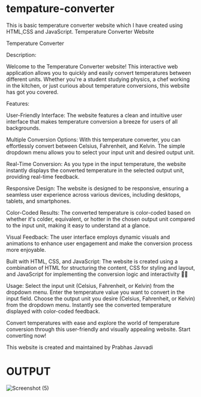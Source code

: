 # tempature-converter
This is basic temperature converter website which I have created using HTML,CSS and JavaScript. Temperature Converter Website

Temperature Converter

Description:

Welcome to the Temperature Converter website! This interactive web application allows you to quickly and easily convert temperatures between different units. Whether you're a student studying physics, a chef working in the kitchen, or just curious about temperature conversions, this website has got you covered.

Features:

User-Friendly Interface: The website features a clean and intuitive user interface that makes temperature conversion a breeze for users of all backgrounds.

Multiple Conversion Options: With this temperature converter, you can effortlessly convert between Celsius, Fahrenheit, and Kelvin. The simple dropdown menu allows you to select your input unit and desired output unit.

Real-Time Conversion: As you type in the input temperature, the website instantly displays the converted temperature in the selected output unit, providing real-time feedback.

Responsive Design: The website is designed to be responsive, ensuring a seamless user experience across various devices, including desktops, tablets, and smartphones.

Color-Coded Results: The converted temperature is color-coded based on whether it's colder, equivalent, or hotter in the chosen output unit compared to the input unit, making it easy to understand at a glance.

Visual Feedback: The user interface employs dynamic visuals and animations to enhance user engagement and make the conversion process more enjoyable.

Built with HTML, CSS, and JavaScript: The website is created using a combination of HTML for structuring the content, CSS for styling and layout, and JavaScript for implementing the conversion logic and interactivity 👩‍💻

Usage: Select the input unit (Celsius, Fahrenheit, or Kelvin) from the dropdown menu. Enter the temperature value you want to convert in the input field. Choose the output unit you desire (Celsius, Fahrenheit, or Kelvin) from the dropdown menu. Instantly see the converted temperature displayed with color-coded feedback.

Convert temperatures with ease and explore the world of temperature conversion through this user-friendly and visually appealing website. Start converting now!

This website is created and maintained by Prabhas Javvadi
# OUTPUT
![Screenshot (5)](https://github.com/Prabhas433/tempature-converter/assets/143078448/c057d4c8-89df-48b8-93d9-33c27c319284)
